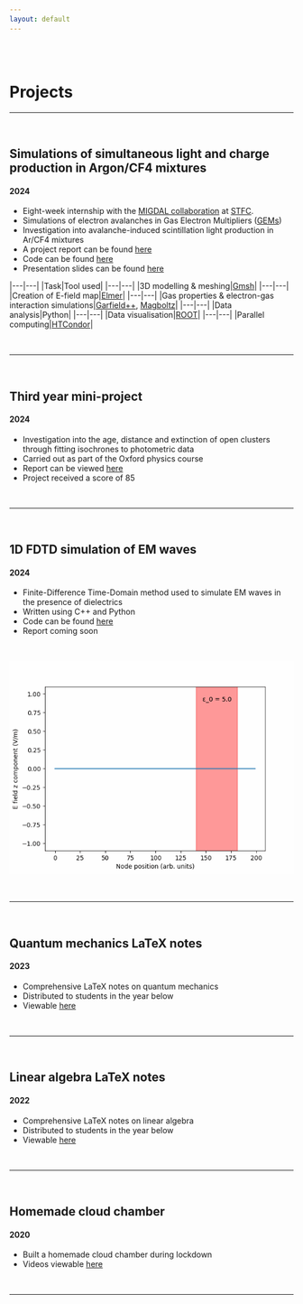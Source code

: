 ```yaml
---
layout: default
---
```

<br>
<br>

# Projects

---

<br>

## Simulations of simultaneous light and charge production in Argon/CF4 mixtures
#### 2024

- Eight-week internship with the [MIGDAL collaboration](https://migdal.pp.rl.ac.uk/) at [STFC](https://www.ukri.org/councils/stfc/).
- Simulations of electron avalanches in Gas Electron Multipliers ([GEMs](https://gdd.web.cern.ch/gem))
- Investigation into avalanche-induced scintillation light production in Ar/CF4 mixtures
- A project report can be found [here](/assets/MIGDAL_Report_final.pdf)
- Code can be found [here](https://github.com/tomszwarcer/gemsim)
- Presentation slides can be found [here](/assets/seminar_slides.pdf)

|---|---|
|Task|Tool used|
|---|---|
|3D modelling & meshing|[Gmsh](https://gmsh.info/)|
|---|---|
|Creation of E-field map|[Elmer](https://www.elmerfem.org/)|
|---|---|
|Gas properties & electron-gas interaction simulations|[Garfield++](https://gitlab.cern.ch/garfield/garfieldpp), [Magboltz](https://magboltz.web.cern.ch/magboltz/)|
|---|---|
|Data analysis|Python|
|---|---|
|Data visualisation|[ROOT](https://root.cern.ch/)|
|---|---|
|Parallel computing|[HTCondor](https://htcondor.org/)|

<br>

---

<br>

## Third year mini-project
#### 2024

- Investigation into the age, distance and extinction of open clusters through fitting isochrones to photometric data
- Carried out as part of the Oxford physics course
- Report can be viewed [here](/assets/Mini_Project_Report_T_Szwarcer.pdf)
- Project received a score of 85

<br>

---

<br>

## 1D FDTD simulation of EM waves
#### 2024

- Finite-Difference Time-Domain method used to simulate EM waves in the presence of dielectrics
- Written using C++ and Python
- Code can be found [here](https://github.com/tomszwarcer/fdtd-1d)
- Report coming soon

<br>

![Example plot](/assets/e_example.gif)

<br>

---

<br>

## Quantum mechanics LaTeX notes
#### 2023

- Comprehensive LaTeX notes on quantum mechanics
- Distributed to students in the year below
- Viewable [here](/assets/A3_ASAP_ver1.pdf)

<br>

---

<br>

## Linear algebra LaTeX notes
#### 2022

- Comprehensive LaTeX notes on linear algebra
- Distributed to students in the year below
- Viewable [here](/assets/Physics_First_Year_Linear_Algebra%20(1).pdf)

<br>

---

<br>

## Homemade cloud chamber
#### 2020

- Built a homemade cloud chamber during lockdown
- Videos viewable [here](https://www.bit.ly/cloudchambervideos)

<br>

---


